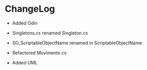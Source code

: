 # ChangeLog
- Added Odin
- Singletons.cs renamed Singleton.cs
- SO_ScriptableObjectName renamed in ScriptableObjectName
- Refactored Movimento.cs

- Added UML
